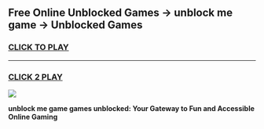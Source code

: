 
## Free Online Unblocked Games → unblock me game → Unblocked Games
<h3>
<a href="https://premium.freeplayer.one?title=unblock_me_game&ref=21F">CLICK TO PLAY</a></h3>
<hr>

<h3>
<a href="https://premium.freeplayer.one?title=unblock_me_game&ref=21F">CLICK 2 PLAY</a>
  
</h3>

<a href="https://premium.freeplayer.one?title=unblock_me_game&ref=21F/"><img src="https://clearcache.store/games.png"></a>


**unblock me game games unblocked: Your Gateway to Fun and Accessible Online Gaming**
